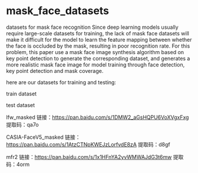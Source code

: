# mask_face_datasets
datasets for mask face recognition
Since deep learning models usually require large-scale datasets for training, the lack of mask face datasets will make it difficult for the model to learn the feature mapping between whether the face is occluded by the mask, resulting in poor recognition rate. For this problem, this paper use a mask face image synthesis algorithm based on key point detection to generate the corresponding dataset, and generates a more realistic mask face image for model training through face detection, key point detection and mask coverage.

here are our datasets for training and testing:


train dataset




test dataset

lfw_masked
链接：https://pan.baidu.com/s/1DMW2_aGsHQPU6VoXVgxFxg 
提取码：qa7o

CASIA-FaceV5_masked
链接：https://pan.baidu.com/s/1AtzCTNpKWEJzLorfvdE8zA 
提取码：d8gf

mfr2
链接：https://pan.baidu.com/s/1x1HFnYA2yvWMWAJdG3t6mw 
提取码：4orm
